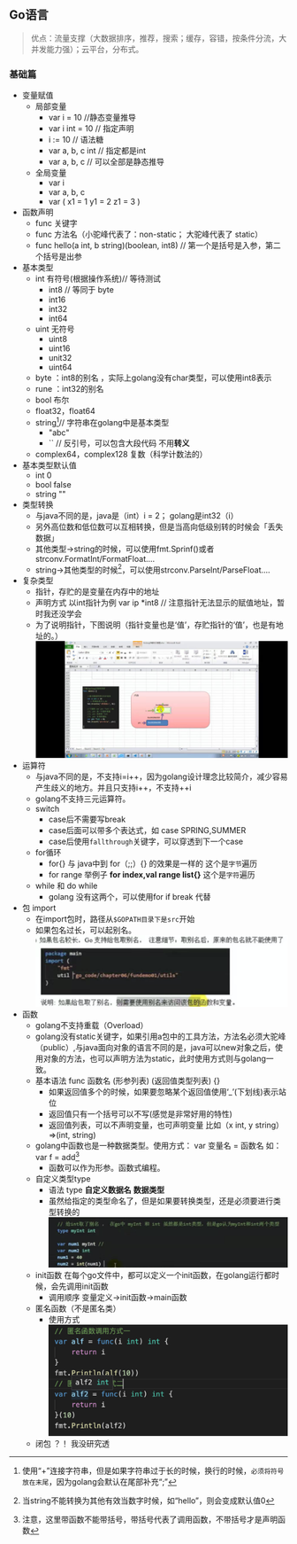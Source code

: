 ## Go语言
> 优点：流量支撑（大数据排序，推荐，搜索；缓存，容错，按条件分流，大并发能力强）；云平台，分布式。

### 基础篇
* 变量赋值
  * 局部变量
    * var i = 10 //静态变量推导
    * var i int = 10 // 指定声明
    * i := 10 // 语法糖
    * var a, b, c int // 指定都是int
    * var a, b, c // 可以全部是静态推导
  * 全局变量
    * var i
    * var a, b, c
    * var (
        x1 = 1
        y1 = 2
        z1 = 3
    )
* 函数声明
  * func 关键字
  * func 方法名（小驼峰代表了：non-static； 大驼峰代表了 static）
  * func hello(a int, b string)(boolean, int8) // 第一个是括号是入参，第二个括号是出参
* 基本类型
  * int 有符号(根据操作系统)// 等待测试
    * int8 // 等同于 byte
    * int16
    * int32
    * int64
  * uint 无符号
    * uint8
    * uint16
    * unit32
    * uint64
  * byte ：int8的别名 ，实际上golang没有char类型，可以使用int8表示
  * rune ：int32的别名
  * bool 布尔
  * float32，float64
  * string[^1]// 字符串在golang中是基本类型  
    * "abc"
    * `` // 反引号，可以包含大段代码 不用<b>转义</b>
  * complex64，complex128 复数（科学计数法的）
* 基本类型默认值
  * int 0
  * bool false
  * string ""
* 类型转换
  * 与java不同的是，java是（int）i = 2； golang是int32（i）
  * 另外高位数和低位数可以互相转换，但是当高向低级别转的时候会「丢失数据」
  * 其他类型->string的时候，可以使用fmt.Sprinf()或者strconv.FormatInt/FormatFloat....
  * string->其他类型的时候[^2]，可以使用strconv.ParseInt/ParseFloat....
* 复杂类型
  * 指针，存贮的是变量在内存中的地址
  * 声明方式 以int指针为例  var ip *int8  // 注意指针无法显示的赋值地址，暂时我还没学会
  * 为了说明指针，下图说明（指针变量也是‘值’，存贮指针的‘值’，也是有地址的。）
![pointexplain](../../Images/pointexplain.jpeg)
* 运算符
  * 与java不同的是，不支持i=i++，因为golang设计理念比较简介，减少容易产生歧义的地方。并且只支持i++，不支持++i
  * golang不支持三元运算符。
  * switch
    * case后不需要写break
    * case后面可以带多个表达式，如 case SPRING,SUMMER
    * case后使用`fallthrough`关键字，可以穿透到下一个case
  * for循环
    * for{} 与 java中到 for（;;）{} 的效果是一样的 这个是`字节`遍历
    * for range 举例子  <b>for index,val range list{}</b> 这个是`字符`遍历
  * while 和 do while  
    * golang 没有这两个，可以使用for if break 代替
* 包 import
  * 在import包时，路径从`$GOPATH目录下是src`开始
  * 如果包名过长，可以起别名。
![packagealias](../../Images/packagealias.png)
* 函数
  * golang不支持重载（Overload）
  * golang没有static关键字，如果引用a包中的工具方法，方法名必须大驼峰（public）,与java面向对象的语言不同的是，java可以new对象之后，使用对象的方法，也可以声明方法为static，此时使用方式则与golang一致。
  * 基本语法 func 函数名 (形参列表) (返回值类型列表) {}
    * 如果返回值多个的时候，如果要忽略某个返回值使用‘_’(下划线)表示站位
    * 返回值只有一个括号可以不写(感觉是非常好用的特性)
    * 返回值列表，可以不声明变量，也可声明变量 比如（x int, y string）=>(int, string)
  * golang中函数也是一种数据类型。使用方式： var 变量名 = 函数名 如： var f = add[^3]
    * 函数可以作为形参。函数式编程。
  * 自定义类型type
    * 语法 type <b>自定义数据名</b>  <b>数据类型</b>
    * 虽然给指定的类型命名了，但是如果要转换类型，还是必须要进行类型转换的
![golangtype](../../images/golangtype.png)
  * init函数 在每个go文件中，都可以定义一个init函数，在golang运行都时候，会先调用init函数
    * 调用顺序  变量定义->init函数->main函数
  * 匿名函数（不是匿名类）
    * 使用方式
![golananonymousfunc](../../images/golananonymousfunc.png)
  * 闭包 ？！ 我没研究透

[^1]: 使用“+”连接字符串，但是如果字符串过于长的时候，换行的时候，`必须将符号放在末尾`，因为golang会默认在尾部补充“;”
[^2]: 当string不能转换为其他有效当数字时候，如“hello”，则会变成默认值0
[^3]: 注意，这里带函数不能带括号，带括号代表了调用函数，不带括号才是声明函数